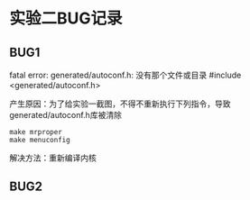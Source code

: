 # 实验二BUG记录

## BUG1

fatal error: generated/autoconf.h: 没有那个文件或目录 #include <generated/autoconf.h>

产生原因：为了给实验一截图，不得不重新执行下列指令，导致generated/autoconf.h库被清除

```text
make mrproper
make menuconfig
```

解决方法：重新编译内核

## BUG2

